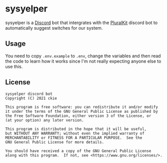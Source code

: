# sysyelper

sysyelper is a [Discord](https://discord.com) bot that intergrates with the [PluralKit](https://pluralkit.me) discord bot to automatically suggest switches for our system.

## Usage

You need to copy `.env.example` to `.env`, change the variables and then read the code to learn how it works since I'm not really expecting anyone else to use this. 

## License

``` 
sysyelper discord bot
Copyright (C) 2021 ckie

This program is free software: you can redistribute it and/or modify
it under the terms of the GNU General Public License as published by
the Free Software Foundation, either version 3 of the License, or
(at your option) any later version.

This program is distributed in the hope that it will be useful,
but WITHOUT ANY WARRANTY; without even the implied warranty of
MERCHANTABILITY or FITNESS FOR A PARTICULAR PURPOSE.  See the
GNU General Public License for more details.

You should have received a copy of the GNU General Public License
along with this program.  If not, see <https://www.gnu.org/licenses/>.
```
